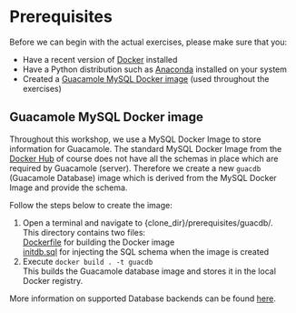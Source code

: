 # Prerequisites
Before we can begin with the actual exercises, please make sure that you:
* Have a recent version of [Docker](https://www.docker.com/) installed
* Have a Python distribution such as [Anaconda](https://www.continuum.io/downloads) installed on your system
* Created a [Guacamole MySQL Docker image](#Guacamole-MySQL-Docker-image) (used throughout the exercises)

## Guacamole MySQL Docker image
Throughout this workshop, we use a MySQL Docker Image to store information for Guacamole. The standard MySQL Docker Image from the [Docker Hub](https://hub.docker.com/_/mysql/) of course does not have all the schemas in place which are required by Guacamole (server). Therefore we create a new `guacdb` (Guacamole Database) image which is derived from the MySQL Docker Image and provide the schema.  

Follow the steps below to create the image:
1. Open a terminal and navigate to {clone_dir}/prerequisites/guacdb/.  
This directory contains two files:  
[Dockerfile](guacdb/Dockerfile) for building the Docker image  
[initdb.sql](guacdb/initdb.sql) for injecting the SQL schema when the image is created
2. Execute `docker build . -t guacdb`  
This builds the Guacamole database image and stores it in the local Docker registry.

More information on supported Database backends can be found [here](https://github.com/glyptodon/guacamole-docker).
